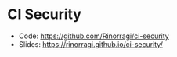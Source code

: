 # CI Security

- Code: <https://github.com/Rinorragi/ci-security>
- Slides: <https://rinorragi.github.io/ci-security/>
